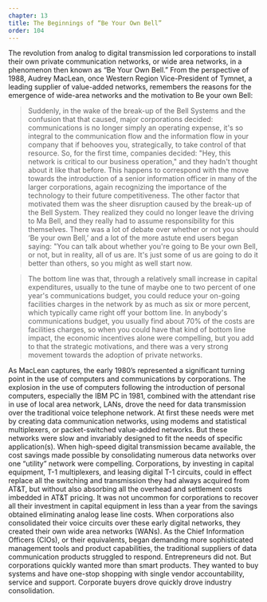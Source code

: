 ```yaml
---
chapter: 13
title: The Beginnings of “Be Your Own Bell”
order: 104
---
```

The revolution from analog to digital transmission led corporations to install their own private communication networks, or wide area networks, in a phenomenon then known as “Be Your Own Bell.” From the perspective of 1988, Audrey MacLean, once Western Region Vice-President of Tymnet, a leading supplier of value-added networks, remembers the reasons for the emergence of wide-area networks and the motivation to Be your own Bell:

>Suddenly, in the wake of the break-up of the Bell Systems and the confusion that that caused, major corporations decided: communications is no longer simply an operating expense, it's so integral to the communication flow and the information flow in your company that if behooves you, strategically, to take control of that resource. So, for the first time, companies decided:  "Hey, this network is critical to our business operation," and they hadn't thought about it like that before. This happens to correspond with the move towards the introduction of a senior information officer in many of the larger corporations, again recognizing the importance of the technology to their future competitiveness. The other factor that motivated them was the sheer disruption caused by the break-up of the Bell System. They realized they could no longer leave the driving to Ma Bell, and they really had to assume responsibility for this themselves. There was a lot of debate over whether or not you should ‘Be your own Bell,’ and a lot of the more astute end users began saying: "You can talk about whether you're going to Be your own Bell, or not, but in reality, all of us are. It's just some of us are going to do it better than others, so you might as well start now.

>The bottom line was that, through a relatively small increase in capital expenditures, usually to the tune of maybe one to two percent of one year's communications budget, you could reduce your on-going facilities charges in the network by as much as six or more percent, which typically came right off your bottom line. In anybody's communications budget, you usually find about 70% of the costs are facilities charges, so when you could have that kind of bottom line impact, the economic incentives alone were compelling, but you add to that the strategic motivations, and there was a very strong movement towards the adoption of private networks.

As MacLean captures, the early 1980’s represented a significant turning point in the use of computers and communications by corporations. The explosion in the use of computers following the introduction of personal computers, especially the IBM PC in 1981, combined with the attendant rise in use of local area network, LANs, drove the need for data transmission over the traditional voice telephone network. At first these needs were met by creating data communication networks, using modems and statistical multiplexers, or packet-switched value-added networks. But these networks were slow and invariably designed to fit the needs of specific application(s). When high-speed digital transmission became available, the cost savings made possible by consolidating numerous data networks over one “utility” network were compelling. Corporations, by investing in capital equipment, T-1 multiplexers, and leasing digital T-1 circuits, could in effect replace all the switching and transmission they had always acquired from AT&T, but without also absorbing all the overhead and settlement costs imbedded in AT&T pricing. It was not uncommon for corporations to recover all their investment in capital equipment in less than a year from the savings obtained eliminating analog lease line costs. When corporations also consolidated their voice circuits over these early digital networks, they created their own wide area networks (WANs). As the Chief Information Officers (CIOs), or their equivalents, began demanding more sophisticated management tools and product capabilities, the traditional suppliers of data communication products struggled to respond. Entrepreneurs did not. But corporations quickly wanted more than smart products. They wanted to buy systems and have one-stop shopping with single vendor accountability, service and support. Corporate buyers drove quickly drove industry consolidation.
